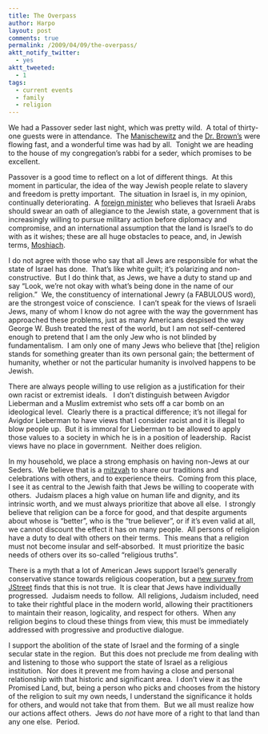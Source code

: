 ```yaml
---
title: The Overpass
author: Harpo
layout: post
comments: true
permalink: /2009/04/09/the-overpass/
aktt_notify_twitter:
  - yes
aktt_tweeted:
  - 1
tags:
  - current events
  - family
  - religion
---
```

We had a Passover seder last night, which was pretty wild.  A total of thirty-one guests were in attendance.  The <a href="http://en.wikipedia.org/wiki/Manischewitz#Wine" target="_blank">Manischewitz</a> and the <a href="http://en.wikipedia.org/wiki/Dr._Brown%27s" target="_blank">Dr. Brown&#8217;s</a> were flowing fast, and a wonderful time was had by all.  Tonight we are heading to the house of my congregation&#8217;s rabbi for a seder, which promises to be excellent.

Passover is a good time to reflect on a lot of different things.  At this moment in particular, the idea of the way Jewish people relate to slavery and freedom is pretty important.  The situation in Israel is, in my opinion, continually deteriorating.  A <a href="http://en.wikipedia.org/wiki/Avigdor_Lieberman" target="_blank">foreign minister</a> who believes that Israeli Arabs should swear an oath of allegiance to the Jewish state, a government that is increasingly willing to pursue military action before diplomacy and compromise, and an international assumption that the land is Israel&#8217;s to do with as it wishes; these are all huge obstacles to peace, and, in Jewish terms, <a href="http://en.wikipedia.org/wiki/Moshiach" target="_blank">Moshiach</a>.

I do not agree with those who say that all Jews are responsible for what the state of Israel has done.  That&#8217;s like white guilt; it&#8217;s polarizing and non-constructive.  But I do think that, as Jews, we have a duty to stand up and say &#8220;Look, we&#8217;re not okay with what&#8217;s being done in the name of our religion.&#8221;  We, the constituency of international Jewry (a FABULOUS word), are the strongest voice of conscience.  I can&#8217;t speak for the views of Israeli Jews, many of whom I know do not agree with the way the government has approached these problems, just as many Americans despised the way George W. Bush treated the rest of the world, but I am not self-centered enough to pretend that I am the only Jew who is not blinded by fundamentalism.  I am only one of many Jews who believe that [the] religion stands for something greater than its own personal gain; the betterment of humanity, whether or not the particular humanity is involved happens to be Jewish.

There are always people willing to use religion as a justification for their own racist or extremist ideals.   I don&#8217;t distinguish between Avigdor Lieberman and a Muslim extremist who sets off a car bomb on an ideological level.  Clearly there is a practical difference; it&#8217;s not illegal for Avigdor Lieberman to have views that I consider racist and it is illegal to blow people up.  But it is immoral for Lieberman to be allowed to apply those values to a society in which he is in a position of leadership.  Racist views have no place in government.  Neither does religion.

In my household, we place a strong emphasis on having non-Jews at our Seders.  We believe that is a <a href="http://en.wikipedia.org/wiki/Mitzvah" target="_blank">mitzvah</a> to share our traditions and celebrations with others, and to experience theirs.  Coming from this place, I see it as central to the Jewish faith that Jews be willing to cooperate with others.  Judaism places a high value on human life and dignity, and its intrinsic worth, and we must always prioritize that above all else.  I strongly believe that religion can be a force for good, and that despite arguments about whose is &#8220;better&#8221;, who is the &#8220;true believer&#8221;, or if it&#8217;s even valid at all, we cannot discount the effect it has on many people.  All persons of religion have a duty to deal with others on their terms.  This means that a religion must not become insular and self-absorbed.  It must prioritize the basic needs of others over its so-called &#8220;religious truths&#8221;.

There is a myth that a lot of American Jews support Israel&#8217;s generally conservative stance towards religious cooperation, but a <a href="http://jstreet.org/campaigns/j-street-releases-new-poll-american-jewish-community" target="_blank">new survey from JStreet</a> finds that this is not true.  It is clear that Jews have individually progressed.  Judaism needs to follow.  All religions, Judaism included, need to take their rightful place in the modern world, allowing their practitioners to maintain their reason, logicality, and respect for others.  When any religion begins to cloud these things from view, this must be immediately addressed with progressive and productive dialogue.

I support the abolition of the state of Israel and the forming of a single secular state in the region.  But this does not preclude me from dealing with and listening to those who support the state of Israel as a religious institution.  Nor does it prevent me from having a close and personal relationship with that historic and significant area.  I don&#8217;t view it as the Promised Land, but, being a person who picks and chooses from the history of the religion to suit my own needs, I understand the significance it holds for others, and would not take that from them.  But we all must realize how our actions affect others.  Jews do *not* have more of a right to that land than any one else.  Period.